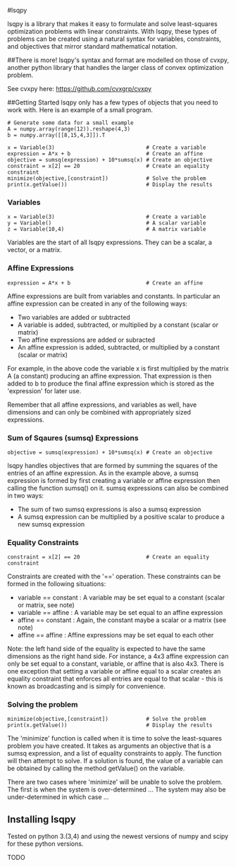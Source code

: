 #lsqpy

lsqpy is a library that makes it easy to formulate and solve least-squares optimization problems with linear constraints. With lsqpy, these types of problems can be created using a natural syntax for variables, constraints, and objectives that mirror standard mathematical notation.

##There is more!
lsqpy's syntax and format are modelled on those of cvxpy, another python library that handles the larger class of convex optimization problem.

See cvxpy here: https://github.com/cvxgrp/cvxpy

##Getting Started
lsqpy only has a few types of objects that you need to work with. Here is an example of a small program.

    # Generate some data for a small example
	A = numpy.array(range(12)).reshape(4,3)
	b = numpy.array([[8,15,4,3]]).T
	
	x = Variable(3)                             # Create a variable
	expression = A*x + b                        # Create an affine
	objective = sumsq(expression) + 10*sumsq(x) # Create an objective
	constraint = x[2] == 20                     # Create an equality constraint
	minimize(objective,[constraint])            # Solve the problem
	print(x.getValue())                         # Display the results

### Variables

	x = Variable(3)                             # Create a variable
	y = Variable()                              # A scalar variable
	z = Variable(10,4)                          # A matrix variable

Variables are the start of all lsqpy expressions. They can be a scalar, a vector, or a matrix.

### Affine Expressions

	expression = A*x + b                        # Create an affine

Affine expressions are built from variables and constants. In particular an affine expression can be created in any of the following ways:
* Two variables are added or subtracted
* A variable is added, subtracted, or multiplied by a constant (scalar or matrix)
* Two affine expressions are added or subracted
* An affine expression is added, subtracted, or multiplied by a constant (scalar or matrix)

For example, in the above code the variable x is first multiplied by the matrix A (a constant) producing an affine expression. That expression is then added to b to produce the final affine expression which is stored as the 'expression' for later use.

Remember that all affine expressions, and variables as well, have dimensions and can only be combined with appropriately sized expressions.

### Sum of Sqaures (sumsq) Expressions

	objective = sumsq(expression) + 10*sumsq(x) # Create an objective

lsqpy handles objectives that are formed by summing the squares of the entries of an affine expression. As in the example above, a sumsq expression is formed by first creating a variable or affine expression then calling the function sumsq() on it. sumsq expressions can also be combined in two ways:
* The sum of two sumsq expressions is also a sumsq expression
* A sumsq expression can be multiplied by a positive scalar to produce a new sumsq expression

### Equality Constraints

	constraint = x[2] == 20                     # Create an equality constraint

Constraints are created with the '==' operation. These constraints can be formed in the following situations:
* variable == constant : A variable may be set equal to a constant (scalar or matrix, see note)
* variable == affine : A variable may be set equal to an affine expression
* affine == constant : Again, the constant maybe a scalar or a matrix (see note)
* affine == affine : Affine expressions may be set equal to each other

Note: the left hand side of the equality is expected to have the same dimensions as the right hand side. For instance, a 4x3 affine expression can only be set equal to a constant, variable, or affine that is also 4x3. There is one exception that setting a variable or affine equal to a scalar creates an equality constraint that enforces all entries are equal to that scalar - this is known as broadcasting and is simply for convenience.

### Solving the problem

	minimize(objective,[constraint])            # Solve the problem
	print(x.getValue())                         # Display the results

The 'minimize' function is called when it is time to solve the least-squares problem you have created. It takes as arguments an objective that is a sumsq expression, and a list of equality constraints to apply. The function will then attempt to solve. If a solution is found, the value of a variable can be obtained by calling the method getValue() on the variable.

There are two cases where 'minimize' will be unable to solve the problem. The first is when the system is over-determined ... The system may also be under-determined in which case ...

## Installing lsqpy

Tested on python 3.(3,4) and using the newest versions of numpy and scipy for these python versions.

TODO
